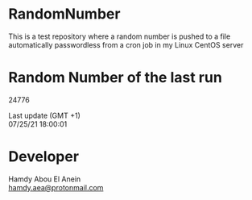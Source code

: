 # RandomNumber    
This is a test repository where a random number is pushed to a file automatically passwordless from a cron job in my Linux CentOS server    
# Random Number of the last run   
24776
      
Last update (GMT +1)    
07/25/21 18:00:01
# Developer    
Hamdy Abou El Anein   
hamdy.aea@protonmail.com

